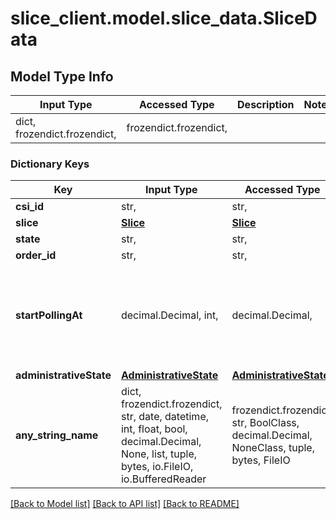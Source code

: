 # slice_client.model.slice_data.SliceData

## Model Type Info
Input Type | Accessed Type | Description | Notes
------------ | ------------- | ------------- | -------------
dict, frozendict.frozendict,  | frozendict.frozendict,  |  | 

### Dictionary Keys
Key | Input Type | Accessed Type | Description | Notes
------------ | ------------- | ------------- | ------------- | -------------
**csi_id** | str,  | str,  |  | 
**slice** | [**Slice**](Slice.md) | [**Slice**](Slice.md) |  | 
**state** | str,  | str,  |  | 
**order_id** | str,  | str,  |  | 
**startPollingAt** | decimal.Decimal, int,  | decimal.Decimal,  | Timestamp of service order polling started, in seconds since unix epoch | [optional] 
**administrativeState** | [**AdministrativeState**](AdministrativeState.md) | [**AdministrativeState**](AdministrativeState.md) |  | [optional] 
**any_string_name** | dict, frozendict.frozendict, str, date, datetime, int, float, bool, decimal.Decimal, None, list, tuple, bytes, io.FileIO, io.BufferedReader | frozendict.frozendict, str, BoolClass, decimal.Decimal, NoneClass, tuple, bytes, FileIO | any string name can be used but the value must be the correct type | [optional]

[[Back to Model list]](../../README.md#documentation-for-models) [[Back to API list]](../../README.md#documentation-for-api-endpoints) [[Back to README]](../../README.md)

